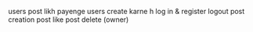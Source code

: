 users post likh payenge
users create karne h
log in & register
logout
post creation
post like
post delete (owner)
